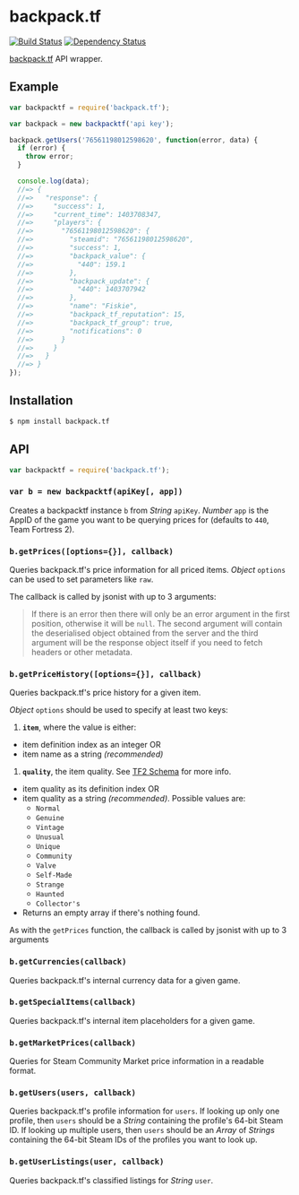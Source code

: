 # backpack.tf

[![Build Status](https://travis-ci.org/KenanY/backpack.tf.svg)](https://travis-ci.org/KenanY/backpack.tf)
[![Dependency Status](https://gemnasium.com/KenanY/backpack.tf.svg)](https://gemnasium.com/KenanY/backpack.tf)

[backpack.tf](http://backpack.tf/) API wrapper.

## Example

``` javascript
var backpacktf = require('backpack.tf');

var backpack = new backpacktf('api key');

backpack.getUsers('76561198012598620', function(error, data) {
  if (error) {
    throw error;
  }

  console.log(data);
  //=> {
  //=>   "response": {
  //=>     "success": 1,
  //=>     "current_time": 1403708347,
  //=>     "players": {
  //=>       "76561198012598620": {
  //=>         "steamid": "76561198012598620",
  //=>         "success": 1,
  //=>         "backpack_value": {
  //=>           "440": 159.1
  //=>         },
  //=>         "backpack_update": {
  //=>           "440": 1403707942
  //=>         },
  //=>         "name": "Fiskie",
  //=>         "backpack_tf_reputation": 15,
  //=>         "backpack_tf_group": true,
  //=>         "notifications": 0
  //=>       }
  //=>     }
  //=>   }
  //=> }
});
```

## Installation

``` bash
$ npm install backpack.tf
```

## API

``` javascript
var backpacktf = require('backpack.tf');
```

### `var b = new backpacktf(apiKey[, app])`

Creates a backpacktf instance `b` from _String_ `apiKey`. _Number_ `app` is the
AppID of the game you want to be querying prices for (defaults to `440`, Team
Fortress 2).

### `b.getPrices([options={}], callback)`

Queries backpack.tf's price information for all priced items. _Object_ `options`
can be used to set parameters like `raw`.

The callback is called by jsonist with up to 3 arguments:

> If there is an error then there will only be an error argument in the first
> position, otherwise it will be `null`. The second argument will contain the
> deserialised object obtained from the server and the third argument will be
> the response object itself if you need to fetch headers or other metadata.

### `b.getPriceHistory([options={}], callback)`

Queries backpack.tf's price history for a given item.

_Object_ `options` should be used to specify at least two keys:

1. **`item`**, where the value is either:
  * item definition index as an integer OR
  * item name as a string *(recommended)*
1. **`quality`**, the item quality. See [TF2 Schema](https://wiki.teamfortress.com/wiki/WebAPI/GetSchema#Result_Data) for more info.
  * item quality as its definition index OR
  * item quality as a string *(recommended)*. Possible values are:
    * `Normal`
    * `Genuine`
    * `Vintage`
    * `Unusual`
    * `Unique`
    * `Community`
    * `Valve`
    * `Self-Made`
    * `Strange`
    * `Haunted`
    * `Collector's`
  * Returns an empty array if there's nothing found.

As with the `getPrices` function, the callback is called by jsonist with up
to 3 arguments

### `b.getCurrencies(callback)`

Queries backpack.tf's internal currency data for a given game.

### `b.getSpecialItems(callback)`

Queries backpack.tf's internal item placeholders for a given game.

### `b.getMarketPrices(callback)`

Queries for Steam Community Market price information in a readable format.

### `b.getUsers(users, callback)`

Queries backpack.tf's profile information for `users`. If looking up only one
profile, then `users` should be a _String_ containing the profile's 64-bit Steam
ID. If looking up multiple users, then `users` should be an _Array_ of _Strings_
containing the 64-bit Steam IDs of the profiles you want to look up.

### `b.getUserListings(user, callback)`

Queries backpack.tf's classified listings for _String_ `user`.
